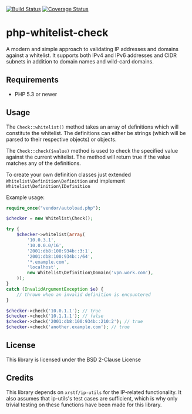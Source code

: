 [![Build Status](https://travis-ci.org/Jalle19/php-whitelist-check.png?branch=master)](https://travis-ci.org/Jalle19/php-whitelist-check)
[![Coverage Status](https://coveralls.io/repos/github/Jalle19/php-whitelist-check/badge.svg?branch=master)](https://coveralls.io/github/Jalle19/php-whitelist-check?branch=master)

php-whitelist-check
===================

A modern and simple approach to validating IP addresses and domains against a whitelist. It supports both IPv4 and IPv6 addresses and CIDR subnets in addition to domain names and wild-card domains.

## Requirements

* PHP 5.3 or newer

## Usage

The `Check::whitelist()` method takes an array of definitions which will constitute the whitelist. The definitions can either be strings (which will be parsed to their respective objects) or objects.

The `Check::check($value)` method is used to check the specified value against the current whitelist. The method will return true if the value matches any of the definitions.

To create your own definition classes just extended `Whitelist\Definition\Definition` and implement `Whitelist\Definition\IDefinition`

Example usage:

```php
require_once("vendor/autoload.php");

$checker = new Whitelist\Check();

try {
	$checker->whitelist(array(
		'10.0.3.1',
		'10.0.0.0/16',
		'2001:db8:100:934b::3:1',
		'2001:db8:100:934b::/64',
		'*.example.com',
		'localhost',
		new Whitelist\Definition\Domain('vpn.work.com'),
	));
}
catch (InvalidArgumentException $e) {
	// thrown when an invalid definition is encountered
}

$checker->check('10.0.1.1'); // true
$checker->check('10.1.1.1'); // false
$checker->check('2001:db8:100:934b::210:2'); // true
$checker->check('another.example.com'); // true

```

## License

This library is licensed under the BSD 2-Clause License

## Credits

This library depends on `xrstf/ip-utils` for the IP-related functionality. It also assumes that ip-utils's test cases are sufficient, which is why only trivial testing on these functions have been made for this library.
